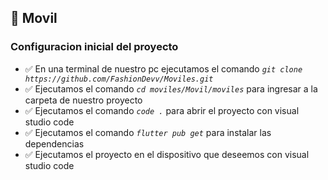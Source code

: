 ## 📱 Movil

### Configuracion inicial del proyecto

- ✅ En una terminal de nuestro pc ejecutamos el comando _`git clone https://github.com/FashionDevv/Moviles.git`_
- ✅ Ejecutamos el comando _`cd moviles/Movil/moviles`_ para ingresar a la carpeta de nuestro proyecto
- ✅ Ejecutamos el comando _`code .`_ para abrir el proyecto con visual studio code
- ✅ Ejecutamos el comando _`flutter pub get`_ para instalar las dependencias
- ✅ Ejecutamos el proyecto en el dispositivo que deseemos con visual studio code

